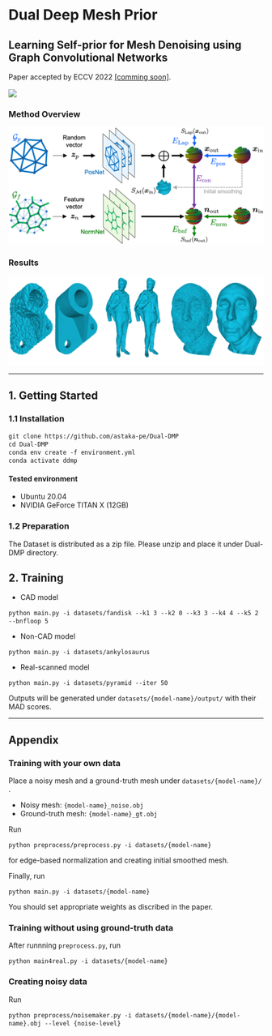 # Dual Deep Mesh Prior

## Learning Self-prior for Mesh Denoising using Graph Convolutional Networks
Paper accepted by ECCV 2022 [[comming soon]](https://eccv2022.ecva.net/).

<img src="fig/anim.gif" align="center" width="1000">

### Method Overview

<img src="fig/overview.png">

### Results

<img src="fig/representitive.png">

___

## 1. Getting Started


### 1.1 Installation
```
git clone https://github.com/astaka-pe/Dual-DMP
cd Dual-DMP
conda env create -f environment.yml
conda activate ddmp
```

#### Tested environment
- Ubuntu 20.04
- NVIDIA GeForce TITAN X (12GB)

### 1.2 Preparation

The Dataset is distributed as a zip file. Please unzip and place it under Dual-DMP directory. 

## 2. Training

- CAD model

```
python main.py -i datasets/fandisk --k1 3 --k2 0 --k3 3 --k4 4 --k5 2 --bnfloop 5
```

- Non-CAD model
```
python main.py -i datasets/ankylosaurus
```

- Real-scanned model
```
python main.py -i datasets/pyramid --iter 50
```

Outputs will be generated under `datasets/{model-name}/output/` with their MAD scores.

___
## Appendix
### Training with your own data
Place a noisy mesh and a ground-truth mesh under `datasets/{model-name}/` .
- Noisy mesh: `{model-name}_noise.obj`
- Ground-truth mesh: `{model-name}_gt.obj`

Run 
```
python preprocess/preprocess.py -i datasets/{model-name}
```
for edge-based normalization and creating initial smoothed mesh.

Finally, run
```
python main.py -i datasets/{model-name}
```
You should set appropriate weights as discribed in the paper.

### Training without using ground-truth data
After runnning `preprocess.py`, run
```
python main4real.py -i datasets/{model-name}
```

### Creating noisy data
Run
```
python preprocess/noisemaker.py -i datasets/{model-name}/{model-name}.obj --level {noise-level}
```
